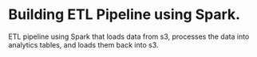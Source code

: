 # Building ETL Pipeline using Spark.
ETL pipeline using Spark that loads data from s3, processes the data into analytics tables, and loads them back into s3.
